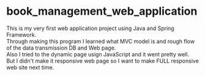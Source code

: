 # book_management_web_application

This is my very first web application project using Java and Spring Framework.<br>
Through making this program I learned what MVC model is and rough flow of the data transmission DB and Web page.<br>
Also I tried to the dynamic page usign JavaScript and it went pretty well.<br>
But I didn't make it responsive web page so I want to make FULL responsive web site next time.
